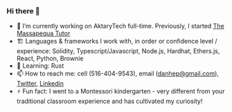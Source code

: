 ### Hi there 👋


- 🔭 I’m currently working on AktaryTech full-time. Previously, I started [The Massapequa Tutor](themassapequatutor.com)
- 🏗️ Languages & frameworks I work with, in order or confidence level / experience: Solidity, Typescript/Javascript, Node.js, Hardhat, Ethers.js, React, Python, Brownie 
- 🌱 Learning: Rust
- 📫 How to reach me: cell (516-404-9543), email (danhep@gmail.com), [Twitter](twitter.com/thedanhepworth), [Linkedin](linkedin.com/in/danhep) 
- ⚡ Fun fact: I went to a Montessori kindergarten - very different from your traditional classroom experience and has cultivated my curiosity! 
